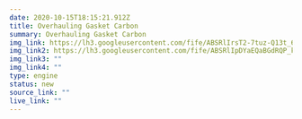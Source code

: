 ```yaml
---
date: 2020-10-15T18:15:21.912Z
title: Overhauling Gasket Carbon
summary: Overhauling Gasket Carbon
img_link: https://lh3.googleusercontent.com/fife/ABSRlIrsT2-7tuz-Q13t_6ndPUCOhWB0ZzuPKcFss2io41dTslk4axk3EZHE8Te2A3NrJ1Dw0npSlfAYLg21YfjZlOxhc1bPDWVO1e_x_wKpOZ6hl5gSgn--sSlYd_0kYpXxH6Ts8bgiJ-v0v1w2JnWVaEJYpOEkkK86K6VT-ojkW7L-9Bg-vaytXr2fRcTbj30u2wuVuCjXQ9kqx4v9v3lVb3Rlg9ezvf37jEUuxfGbthLOHHpVQkIWlSsVvPKZkTfVGIB4Wj7VJ7axz85EMnhjxLq_qMNL6ZqSZMLuf_zYXAk3D_1zUhc53ARN7ttZ7i0qZhPMivb9VF0_meOHogTzb1AvO9O0hnHGtZux4Ln_HkGXYTu92lGlKiAUAzEg4SoOdUTZt6zBkEdHtor1MpgJCvDQLMhzC0dObEpRa6tMMKwWtWh4j4dxRgQX2xTc6g-O1LZGh_67tWzzEUP0MTaz3mBorvTWQgDdRLZeCdF9T2cymMd1XejTpaD75GXF-MmdJ3WlST247AiiiLRUGo_Qd33XymEBd44OZY6KvgG4Qqwepnvdl_yYF3MsXDesREHGtyuw0aySWSEK7feFURpdYEEm7d353yWjnPi1rh_hODvBdPmM8y-mZ5gy7I-SIKlqwX594zrxD9eamZTK3IfoLoI0w8CtWD1t9-988IkOlQ_BRg8eSmdVTQ6QM6IoauX_g51iq4oeVAdB3Vg1KbMPMR-2H2h8iiJdIg=w795-h666-ft
img_link2: https://lh3.googleusercontent.com/fife/ABSRlIpDYaEQaBGdRQP_k1A43o5V6dmRb4Ymv15KcfL1AbzaEhDclW5lW900jsxNxuKc-LvLk9hYHZjLvErscLKEbzIMWuyE80Nmyzdch0SdqObiCLyKFmsoHscFap2ewWSIFhVLEzNRqjE39R2Y8R2WiGCBtvx3ty8uI8ZZEtTEGpDJUb0NRBCKM7Bw5IR4N-rc_PxK2gFmilJtWGvpiKT0YJvUgLAOLLEhmG421pRdx0YKlsaw6H3zcHmY8sFYZALdgh9pJQjQtWlfRtu-vB8Uj67iwL5q3MpUYs9hSB-B43ZV-mDXk47_YYsV03ITjSXjB8jyjmggMTffp575g76OnSv63zRHeuM_IYCqyRcuHMiA0Ycyq6h21Q_D4xL-0oDH3xqX2uaIhpp6LPi1x4cd8Wm4It-1PUV2MHqCWfdxd6L5jts3TbH96rxl9o4Aw_fBkUVdUwzeDD2NGuYsaSWjZrsSI0xOLH_Cj4IIwn7QUEvpOum7Yf2UxXJxepcAzBOf-yAnsohRAMED_Yrxe9BKfo7l0x4plHIAZT4w2wpwKe0O_T6klVqfuuD0CnULIV2OcD2PNKr9jmp8lr6zBc1Ui8hawRS5Trcb-Ad8H4eWzIWHcaeoyjL5xVgH_fZTCAyVVX4PuDS0G8ZqiLN-klCVWKj9OKkP9-nxRuQwW3cDgP8QpwFCZBOSmLbfTTtcys4vu905cTqyaB4_At4S0uFKhJMG8hm-4LtU8w=w795-h666-ft
img_link3: ""
img_link4: ""
type: engine
status: new
source_link: ""
live_link: ""
---
```

